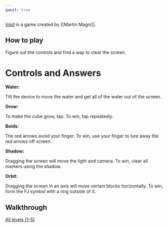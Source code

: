 ```yaml
---
quest: true
---
```

[Void](https://play.fancade.com/5CE83E034F30F5BB) is a game created by [[Martin Magni]].

## How to play

Figure out the controls and find a way to clear the screen.

# Controls and Answers

**Water:**

Tilt the device to move the water and get all of the water out of the screen.

**Grow:**

To make the cube grow, tap. To win, tap repeatedly.

**Boids:**

The red arrows avoid your finger. To win, use your finger to lure away the red arrows off screen.

**Shadow:**

Dragging the screen will move the light and camera. To win, clear all markers using the shadow.

**Orbit:**

Dragging the screen in an axis will move certain blocks horizontally. To win, form the FJ symbol with a ring outside of it.

## Walkthrough
[All levels (1-5)](https://youtu.be/wM0hSsQp2T0)